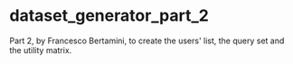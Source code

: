 # dataset_generator_part_2

Part 2, by Francesco Bertamini, to create the users' list, the query set and the utility matrix. 